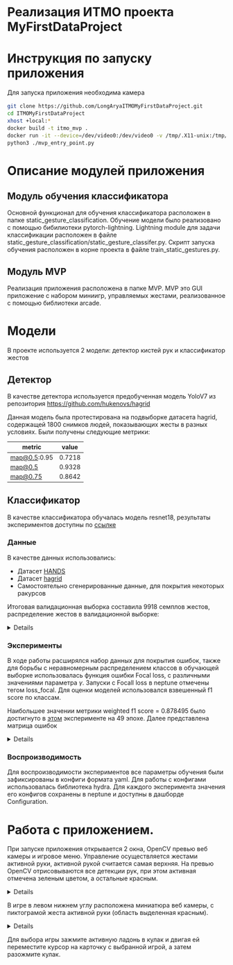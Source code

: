 # Реализация ИТМО проекта MyFirstDataProject

# Инструкция по запуску приложения

Для запуска приложения необходима камера

```bash
git clone https://github.com/LongAryaITMOMyFirstDataProject.git
cd ITMOMyFirstDataProject
xhost +local:* 
docker build -t itmo_mvp .
docker run -it --device=/dev/video0:/dev/video0 -v /tmp/.X11-unix:/tmp/.X11-unix -e DISPLAY=$DISPLAY --network host itmo_mvp bash
python3 ./mvp_entry_point.py
```

# Описание модулей приложения

## Модуль обучения классификатора

Основной функционал для обучения классификатора расположен в папке static_gesture_classification. Обучение модели было реализовано с помощью бибилиотеки pytorch-lightning. Lightning module для задачи классификации расположен в файле static_gesture_classification/static_gesture_classifer.py.
Скрипт запуска обучения расположен в корне проекта в файле train_static_gestures.py.

## Модуль MVP

Реализация приложения расположена в папке MVP. MVP это GUI приложение с набором миниигр, управляемых жестами, реализованное c помощью библиотеки arcade.

# Модели

В проекте используется 2 модели: детектор кистей рук и классификатор жестов

## Детектор

В качестве детектора используется предобученная модель YoloV7 из репозитория https://github.com/hukenovs/hagrid

Данная модель была протестирована на подвыборке датасета hagrid, содержащей 1800 снимков людей, показывающих жесты в разных условиях. Были получены следующие метрики:

| metric       | value  |
| ------------ | ------ |
| map@0.5:0.95 | 0.7218 |
| map@0.5      | 0.9328 |
| map@0.75     | 0.8642 |

## Классификатор

В качестве классификатора обучалась модель resnet18, результаты экспериментов доступны по [ссылке](https://app.neptune.ai/longarya/StaticGestureClassification/runs/table?viewId=98f483ca-a116-4e81-b3b7-5c1077f3bd4f&detailsTab=dashboard&dashboardId=98ec2178-7296-4c52-8235-3c905b10e27d&shortId=STAT-98)

### Данные

В качестве данных использовались:

+ Датасет [HANDS](https://www.sciencedirect.com/science/article/pii/S2352340921000755)
+ Датасет [hagrid](https://github.com/hukenovs/hagrid)
+ Самостоятельно сгенерированные данные, для покрытия некоторых ракурсов

Итоговая валидационная выборка составила 9918 семплов жестов, распределение жестов в валидационной выборке:  

<Details>  

![plot](itmo_reports/readme_resourses/val_distribution.png)

</Details>  

### Эксперименты

В ходе работы расширялся набор данных для покрытия ошибок, также для борьбы с неравномерным распределением классов в обучающей выборке использовалась функция ошибки Focal loss, с различными значениями параметра $\gamma$. Запуски с Focall loss в neptune отмечены тегом loss_focal. Для оценки моделей использовался взвешенный f1 score по классам.

Наибольшее значении метрики weighted f1 score = 0.878495 было достигнуто в [этом](https://app.neptune.ai/longarya/StaticGestureClassification/runs/details?viewId=98f483ca-a116-4e81-b3b7-5c1077f3bd4f&detailsTab=metadata&shortId=STAT-91&type=run&lbViewUnpacked=true&sortBy=%5B%22training%2Fval_weighted_F1%22%5D&sortFieldType=%5B%22floatSeries%22%5D&sortFieldAggregationMode=%5B%22max%22%5D&sortDirection=%5B%22descending%22%5D&suggestionsEnabled=true&query=((%60sys%2Ftags%60%3AstringSet%20CONTAINS%20%22valid_run%22))) эксперименте на 49 эпохе.
Далее представлена матрица ошибок  

<Details>  

![plot](itmo_reports/readme_resourses/confusion_matrix.png)  

</Details>  

### Воспроизводимость

Для воспроизводимости экспериментов все параметры обучения были зафиксированы в конфиги формата yaml. Для работы с конфигами использовалась библиотека hydra. Для каждого эксперимента значения его конфигов сохранены в neptune и доступны в дашборде Configuration.

# Работа с приложением.

При запуске приложения открывается 2 окна, OpenCV превью веб камеры и игровое меню.  Управление осуществляется жестами активной руки, активной рукой считается самая верхняя. На превью OpenCV отрисовываются все детекции рук, при этом активная отмечена зеленым цветом, а остальные красным.  

<Details>  

![plot](itmo_reports/readme_resourses/web_cam.png)  

</Details>  

В игре в левом нижнем углу расположена миниатюра веб камеры, с пиктограмой жеста активной руки (область выделенная красным).  

<Details>  

![plot](itmo_reports/readme_resourses/web_cam_demp.png)  
</Details>  


Для выбора игры зажмите активную ладонь в кулак и двигая ей переместите курсор на карточку с выбранной игрой, а затем разожмите кулак.